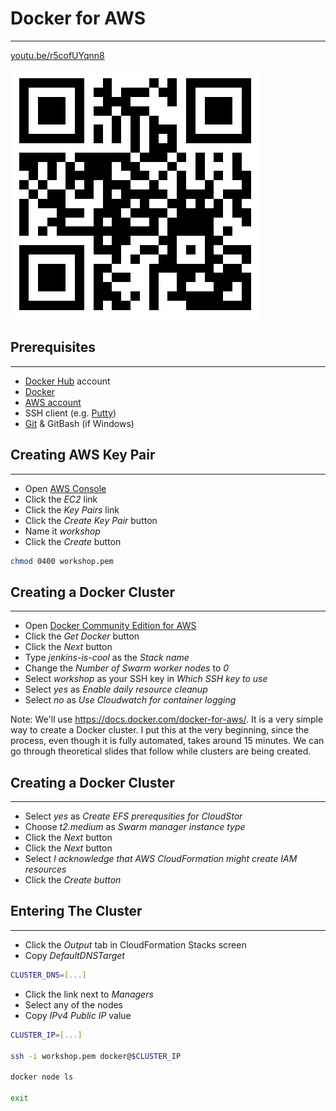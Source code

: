 # Docker for AWS

---

[youtu.be/r5cofUYqnn8](https://youtu.be/r5cofUYqnn8)

![](img/docker-for-aws-qr.png)


## Prerequisites

---

* [Docker Hub](https://hub.docker.com/) account
* [Docker](https://www.docker.com/)
* [AWS account](https://aws.amazon.com/)
* SSH client (e.g. [Putty](http://www.putty.org/))
* [Git](https://git-scm.com/) & GitBash (if Windows)


## Creating AWS Key Pair

---

* Open [AWS Console](http://console.aws.amazon.com)
* Click the *EC2* link
* Click the *Key Pairs* link
* Click the *Create Key Pair* button
* Name it *workshop*
* Click the *Create* button

```bash
chmod 0400 workshop.pem
```


## Creating a Docker Cluster

---

* Open [Docker Community Edition for AWS](https://store.docker.com/editions/community/docker-ce-aws)
* Click the *Get Docker* button
* Click the *Next* button
* Type *jenkins-is-cool* as the *Stack name*
* Change the *Number of Swarm worker nodes* to *0*
* Select *workshop* as your SSH key in *Which SSH key to use*
* Select *yes* as *Enable daily resource cleanup*
* Select *no* as *Use Cloudwatch for container logging*

Note:
We'll use https://docs.docker.com/docker-for-aws/. It is a very simple way to create a Docker cluster. I put this at the very beginning, since the process, even though it is fully automated, takes around 15 minutes. We can go through theoretical slides that follow while clusters are being created.


## Creating a Docker Cluster

---

* Select *yes* as *Create EFS prerequsities for CloudStor*
* Choose *t2.medium* as *Swarm manager instance type*
* Click the *Next* button
* Click the *Next* button
* Select *I acknowledge that AWS CloudFormation might create IAM resources*
* Click the *Create button*


## Entering The Cluster

---

* Click the *Output* tab in CloudFormation Stacks screen
* Copy *DefaultDNSTarget*

```bash
CLUSTER_DNS=[...]
```

* Click the link next to *Managers*
* Select any of the nodes
* Copy *IPv4 Public IP* value

```bash
CLUSTER_IP=[...]

ssh -i workshop.pem docker@$CLUSTER_IP

docker node ls

exit
```
